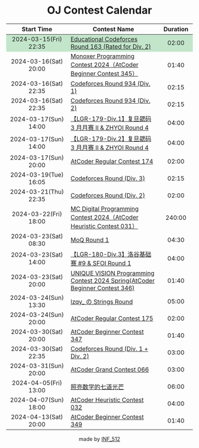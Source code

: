# <div style="text-align:center">OJ Contest Calendar</div>
<table>
<thead>
<tr>
<th><div style="width:150px;text-align:center">Start Time</div></th>
<th>Contest Name</th>
<th><div style="width:75px;text-align:center">Duration</div></th>
</tr>
</thead>
<tbody>
<tr style="background-color:#C3E6CB">
<td><div style="width:150px;text-align:center;">2024-03-15(Fri) 22:35</div></td>
<td><a href="https://mirror.codeforces.com/contests" target="_blank">Educational Codeforces Round 163 (Rated for Div. 2)</a></td>
<td><div style="width:75px;text-align:center">02:00</div></td>
</tr>
<tr>
<td><div style="width:150px;text-align:center;">2024-03-16(Sat) 20:00</div></td>
<td><a href="https://atcoder.jp/contests/abc345" target="_blank">Monoxer Programming Contest 2024（AtCoder Beginner Contest 345）</a></td>
<td><div style="width:75px;text-align:center">01:40</div></td>
</tr>
<tr>
<td><div style="width:150px;text-align:center;">2024-03-16(Sat) 22:35</div></td>
<td><a href="https://mirror.codeforces.com/contests" target="_blank">Codeforces Round 934 (Div. 1)</a></td>
<td><div style="width:75px;text-align:center">02:15</div></td>
</tr>
<tr>
<td><div style="width:150px;text-align:center;">2024-03-16(Sat) 22:35</div></td>
<td><a href="https://mirror.codeforces.com/contests" target="_blank">Codeforces Round 934 (Div. 2)</a></td>
<td><div style="width:75px;text-align:center">02:15</div></td>
</tr>
<tr>
<td><div style="width:150px;text-align:center;">2024-03-17(Sun) 14:00</div></td>
<td><a href="https://www.luogu.com.cn/contest/134169" target="_blank">【LGR-179-Div.1】复旦勰码 3 月月赛 II &amp; ZHYOI Round 4</a></td>
<td><div style="width:75px;text-align:center">04:00</div></td>
</tr>
<tr>
<td><div style="width:150px;text-align:center;">2024-03-17(Sun) 14:00</div></td>
<td><a href="https://www.luogu.com.cn/contest/134170" target="_blank">【LGR-179-Div.2】复旦勰码 3 月月赛 II &amp; ZHYOI Round 4</a></td>
<td><div style="width:75px;text-align:center">04:00</div></td>
</tr>
<tr>
<td><div style="width:150px;text-align:center;">2024-03-17(Sun) 20:00</div></td>
<td><a href="https://atcoder.jp/contests/arc174" target="_blank">AtCoder Regular Contest 174</a></td>
<td><div style="width:75px;text-align:center">02:00</div></td>
</tr>
<tr>
<td><div style="width:150px;text-align:center;">2024-03-19(Tue) 16:05</div></td>
<td><a href="https://mirror.codeforces.com/contests" target="_blank">Codeforces Round (Div. 3)</a></td>
<td><div style="width:75px;text-align:center">02:15</div></td>
</tr>
<tr>
<td><div style="width:150px;text-align:center;">2024-03-21(Thu) 22:35</div></td>
<td><a href="https://mirror.codeforces.com/contests" target="_blank">Codeforces Round (Div. 2)</a></td>
<td><div style="width:75px;text-align:center">02:00</div></td>
</tr>
<tr>
<td><div style="width:150px;text-align:center;">2024-03-22(Fri) 18:00</div></td>
<td><a href="https://atcoder.jp/contests/ahc031" target="_blank">MC Digital Programming Contest 2024（AtCoder Heuristic Contest 031）</a></td>
<td><div style="width:75px;text-align:center">240:00</div></td>
</tr>
<tr>
<td><div style="width:150px;text-align:center;">2024-03-23(Sat) 08:30</div></td>
<td><a href="https://www.luogu.com.cn/contest/161374" target="_blank">MoQ Round 1</a></td>
<td><div style="width:75px;text-align:center">04:30</div></td>
</tr>
<tr>
<td><div style="width:150px;text-align:center;">2024-03-23(Sat) 14:00</div></td>
<td><a href="https://www.luogu.com.cn/contest/159722" target="_blank">【LGR-180-Div.3】洛谷基础赛 #9 &amp; SFOI Round 1</a></td>
<td><div style="width:75px;text-align:center">04:00</div></td>
</tr>
<tr>
<td><div style="width:150px;text-align:center;">2024-03-23(Sat) 20:00</div></td>
<td><a href="https://atcoder.jp/contests/abc346" target="_blank">UNIQUE VISION Programming Contest 2024 Spring(AtCoder Beginner Contest 346)</a></td>
<td><div style="width:75px;text-align:center">01:40</div></td>
</tr>
<tr>
<td><div style="width:150px;text-align:center;">2024-03-24(Sun) 13:30</div></td>
<td><a href="https://www.luogu.com.cn/contest/155684" target="_blank">lzqy_ の Strings Round</a></td>
<td><div style="width:75px;text-align:center">05:00</div></td>
</tr>
<tr>
<td><div style="width:150px;text-align:center;">2024-03-24(Sun) 20:00</div></td>
<td><a href="https://atcoder.jp/contests/arc175" target="_blank">AtCoder Regular Contest 175</a></td>
<td><div style="width:75px;text-align:center">02:00</div></td>
</tr>
<tr>
<td><div style="width:150px;text-align:center;">2024-03-30(Sat) 20:00</div></td>
<td><a href="https://atcoder.jp/contests/abc347" target="_blank">AtCoder Beginner Contest 347</a></td>
<td><div style="width:75px;text-align:center">01:40</div></td>
</tr>
<tr>
<td><div style="width:150px;text-align:center;">2024-03-30(Sat) 22:35</div></td>
<td><a href="https://mirror.codeforces.com/contests" target="_blank">Codeforces Round (Div. 1 + Div. 2)</a></td>
<td><div style="width:75px;text-align:center">03:00</div></td>
</tr>
<tr>
<td><div style="width:150px;text-align:center;">2024-03-31(Sun) 20:00</div></td>
<td><a href="https://atcoder.jp/contests/agc066" target="_blank">AtCoder Grand Contest 066</a></td>
<td><div style="width:75px;text-align:center">03:00</div></td>
</tr>
<tr>
<td><div style="width:150px;text-align:center;">2024-04-05(Fri) 13:00</div></td>
<td><a href="https://www.luogu.com.cn/contest/156706" target="_blank">照亮数学的七道光芒</a></td>
<td><div style="width:75px;text-align:center">06:00</div></td>
</tr>
<tr>
<td><div style="width:150px;text-align:center;">2024-04-07(Sun) 18:00</div></td>
<td><a href="https://atcoder.jp/contests/ahc032" target="_blank">AtCoder Heuristic Contest 032</a></td>
<td><div style="width:75px;text-align:center">04:00</div></td>
</tr>
<tr>
<td><div style="width:150px;text-align:center;">2024-04-13(Sat) 20:00</div></td>
<td><a href="https://atcoder.jp/contests/abc349" target="_blank">AtCoder Beginner Contest 349</a></td>
<td><div style="width:75px;text-align:center">01:40</div></td>
</tr>
</tbody>
</table>
<div style="text-align:center;">made by <a href="https://inf-512.github.io/" target="_blank">INF_512</a></div>
